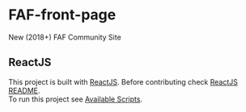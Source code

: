 # FAF-front-page
New (2018+) FAF Community Site

## ReactJS 
This project is built with [ReactJS](https://reactjs.org/). Before contributing check [ReactJS README](README_ReactJS.md).  
To run this project see [Available Scripts](README_ReactJS.md#available-scripts).
